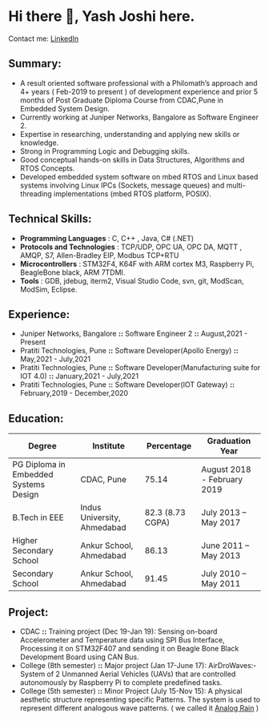 # Hi there 👋, Yash Joshi here.
Contact me: [LinkedIn](https://www.linkedin.com/in/yashpjoshi/)

## Summary:
- A result oriented software professional with a Philomath’s approach and 4+ years ( Feb-2019 to present ) of development experience and prior 5 months of Post Graduate Diploma Course from CDAC,Pune in Embedded System Design.
- Currently working at Juniper Networks, Bangalore as Software Engineer 2.
- Expertise in researching, understanding and applying new skills or knowledge.
- Strong in Programming Logic and Debugging skills.
- Good conceptual hands-on skills in Data Structures, Algorithms and RTOS Concepts.
- Developed embedded system software on mbed RTOS and Linux based systems involving Linux IPCs (Sockets, message queues) and multi-threading implementations (mbed RTOS platform, POSIX).

## Technical Skills:
- **Programming Languages** : C, C++ , Java, C# (.NET)
- **Protocols and Technologies** : TCP/UDP, OPC UA, OPC DA, MQTT , AMQP, S7, Allen-Bradley EIP, Modbus TCP+RTU
- **Microcontrollers** : STM32F4, K64F with ARM cortex M3, Raspberry Pi, BeagleBone black, ARM 7TDMI.
- **Tools** : GDB, jdebug, iterm2, Visual Studio Code, svn, git, ModScan, ModSim, Eclipse.

## Experience:
- Juniper Networks, Bangalore **::** Software Engineer 2 **::** August,2021 - Present
- Pratiti Technologies, Pune **::** Software Developer(Apollo Energy) **::** May,2021 - July,2021
- Pratiti Technologies, Pune **::** Software Developer(Manufacturing suite for IOT 4.0) **::** January,2021 - July,2021
- Pratiti Technologies, Pune **::** Software Developer(IOT Gateway) **::** February,2019 - December,2020

## Education:
| Degree | Institute | Percentage | Graduation Year |
| ------ | ------ | ------ | ------ |
| PG Diploma in Embedded Systems Design | CDAC, Pune | 75.14 | August 2018 - February 2019 |
| B.Tech in EEE | Indus University, Ahmedabad | 82.3 (8.73 CGPA) | July 2013 – May 2017 |
| Higher Secondary School | Ankur School, Ahmedabad | 86.13 | June 2011 – May 2013 |
| Secondary School | Ankur School, Ahmedabad | 91.45 | July 2010 – May 2011 |

## Project:
- CDAC **::** Training project (Dec 19-Jan 19): Sensing on-board Accelerometer and Temperature data using SPI Bus Interface, Processing it on STM32F407 and sending it on Beagle Bone Black Development Board using CAN Bus.
- College (8th semester) **::** Major project (Jan 17-June 17): AirDroWaves:- System of 2 Unmanned Aerial Vehicles (UAVs) that are controlled autonomously by Raspberry Pi to complete predefined tasks.
- College (5th semester) **::** Minor Project (July 15-Nov 15): A physical aesthetic structure representing specific Patterns. The system is used to represent different analogous wave patterns. ( we called it [Analog Rain](https://www.youtube.com/watch?v=syKkfGLQA_0) )
